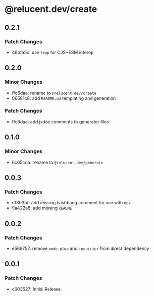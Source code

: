 # @relucent.dev/create

## 0.2.1

### Patch Changes

- 46bfa5c: use `tsup` for CJS+ESM interop

## 0.2.0

### Minor Changes

- ffc6daa: rename to `@relucent.dev/create`
- 06581c8: add `README.md` templating and generation

### Patch Changes

- ffc6daa: add jsdoc comments to generator files

## 0.1.0

### Minor Changes

- 6c65cda: rename to `@relucent.dev/generate`

## 0.0.3

### Patch Changes

- df893bf: add missing hashbang comment for use with `npx`
- 9a422a8: add missing `README`

## 0.0.2

### Patch Changes

- e569757: remove `node-plop` and `inquirier` from direct dependency

## 0.0.1

### Patch Changes

- c603527: Initial Release

